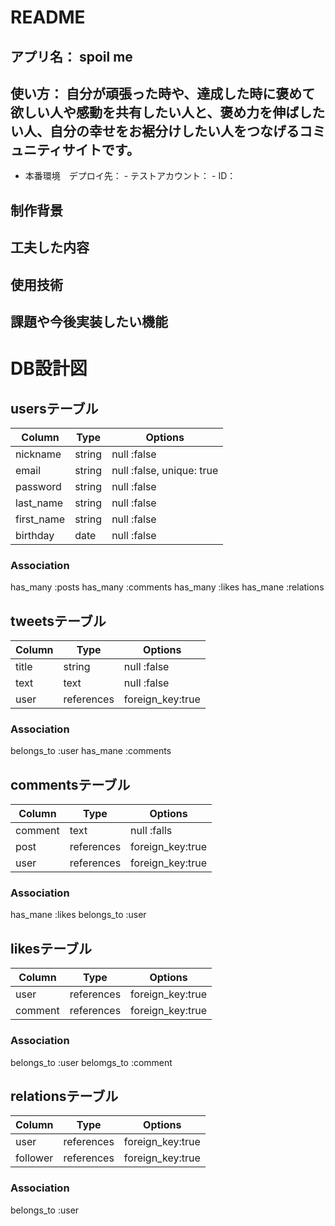 # README
## アプリ名： spoil me 
## 使い方： 自分が頑張った時や、達成した時に褒めて欲しい人や感動を共有したい人と、褒め力を伸ばしたい人、自分の幸せをお裾分けしたい人をつなげるコミュニティサイトです。
- 本番環境　デプロイ先：
        - テストアカウント：
        - ID：
## 制作背景
###

## 工夫した内容
## 使用技術 
## 課題や今後実装したい機能

# DB設計図

## usersテーブル

| Column     | Type   | Options                   |
|------------|--------|---------------------------|
| nickname   | string | null :false               |
| email      | string | null :false, unique: true |
| password   | string | null :false               |
| last_name  | string | null :false               |
| first_name | string | null :false               |
| birthday   | date   | null :false               |

### Association
has_many :posts
has_many :comments
has_many :likes
has_mane :relations

## tweetsテーブル

| Column| Type       | Options          |
|-------|------------|------------------|
| title | string     | null :false      |
| text  | text       | null :false      |
| user  | references | foreign_key:true |

### Association
belongs_to :user 
has_mane :comments

## commentsテーブル

| Column  | Type       | Options          |
|---------|------------|------------------|
| comment | text       | null :falls      |
| post    | references | foreign_key:true |
| user    | references | foreign_key:true |

### Association
has_mane :likes
belongs_to :user

## likesテーブル

| Column | Type       | Options          |
|--------|------------|------------------|
| user   | references | foreign_key:true |
|comment | references | foreign_key:true |

### Association
belongs_to :user
belomgs_to :comment

## relationsテーブル
| Column   | Type       | Options          |
|----------|------------|------------------|
| user     | references | foreign_key:true |
| follower | references | foreign_key:true |

### Association
belongs_to :user
